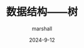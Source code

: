---
layout: post
title: "数据结构——树"
date:   2024-9-12
tags: [数据结构]
comments: true
author: marshall
---